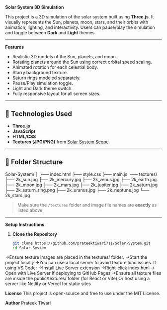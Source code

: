 **Solar System 3D Simulation**

This project is a 3D simulation of the solar system built using **Three.js**. It visually represents the Sun, planets, moon, stars, and their orbits with animation, lighting, and interactivity. Users can pause/play the simulation and toggle between **Dark** and **Light** themes.

---
**Features**

- Realistic 3D models of the Sun, planets, and moon.
- Rotating planets around the Sun using correct orbital speed scaling.
- Animated rotation for each celestial body.
- Starry background texture.
- Saturn rings modeled separately.
- Pause/Play simulation toggle.
- Light and Dark theme switch.
- Fully responsive layout for all screen sizes.

---

## 🧱 Technologies Used

- **Three.js**
- **JavaScript**
- **HTML/CSS**
- **Textures (JPG/PNG)** from [Solar System Scope](https://www.solarsystemscope.com/textures/)

---

## 📁 Folder Structure

Solar-System/
│
├── index.html
├── style.css
├── main.js
└── textures/
  ├── 2k_sun.jpg
  ├── 2k_mercury.jpg
  ├── 2k_venus.jpg
  ├── 2k_earth.jpg
  ├── 2k_moon.jpg
  ├── 2k_mars.jpg
  ├── 2k_jupiter.jpg
  ├── 2k_saturn.jpg
  ├── 2k_saturn_ring.png
  ├── 2k_uranus.jpg
  ├── 2k_neptune.jpg
  └── 2k_stars.jpg


> Make sure the `/textures` folder and image file names are **exactly** as listed above.

-------------------------------------------------------------------------------------------------------------------------

**Setup Instructions**

1. **Clone the Repository**
   ```bash
   git clone https://github.com/prateektiwari711/Solar-System.git
   cd Solar-System
  ->Ensure texture images are placed in the textures/ folder.
  ->Start the project locally
  ->You can use a local server to avoid texture load issues.
If using VS Code:
  ->Install Live Server extension
  ->Right-click index.html → Open with Live Server
If deploying to GitHub Pages
  ->Ensure all texture files are inside the public/textures/ folder (for React or Vite)
Or host using a server like Netlify or Vercel for static sites


**License**
This project is open-source and free to use under the MIT License.

**Author**
Prateek Tiwari
